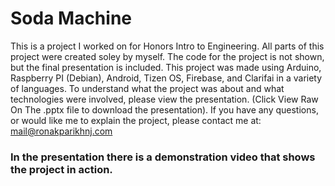 # Soda Machine
This is a project I worked on for Honors Intro to Engineering. 
All parts of this project were created soley by myself. The 
code for the project is not shown, but the final presentation
is included. 
This project was made using Arduino, Raspberry PI (Debian), Android, Tizen OS, Firebase, and Clarifai in a variety of languages.
To understand what the project was about and what
technologies were involved, please view the presentation. (Click View Raw On The .pptx file to download the presentation).
If you have any questions, or would like me to explain the project, please contact me at:
mail@ronakparikhnj.com

### **In the presentation there is a demonstration video that shows the project in action.**
